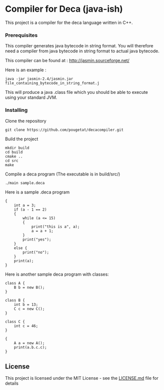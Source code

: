 # Compiler for Deca (java-ish)

This project is a compiler for the deca language written in C++.

### Prerequisites

This compiler generates java bytecode in string format. You will therefore need a compiler
from java bytecode in string format to actual java bytecode.

This compiler can be found at : http://jasmin.sourceforge.net/

Here is an example :
```
java -jar jasmin-2.4/jasmin.jar file_containing_bytecode_in_string_format.j
```

This will produce a java .class file which you should be able to execute using your standard JVM.

### Installing

Clone the repository

```
git clone https://github.com/pougetat/decacompiler.git
```

Build the project

```
mkdir build
cd build
cmake ..
cd src
make
```

Compile a deca program (The executable is in build/src/)

```
./main sample.deca
```

Here is a sample .deca program

```
{
    int a = 3;
    if (a - 1 == 2)
    {
        while (a <= 15)
        {
            print("this is a", a);
            a = a + 1;
        }
        print("yes");
    }
    else {
        print("no");
    }
    print(a);
}
```

Here is another sample deca program with classes:

```
class A {
    B b = new B();
}

class B {
    int b = 13;
    C c = new C();
}

class C {
    int c = 46;
}

{
    A a = new A();
    print(a.b.c.c);
}
```


## License

This project is licensed under the MIT License - see the [LICENSE.md](LICENSE.md) file for details